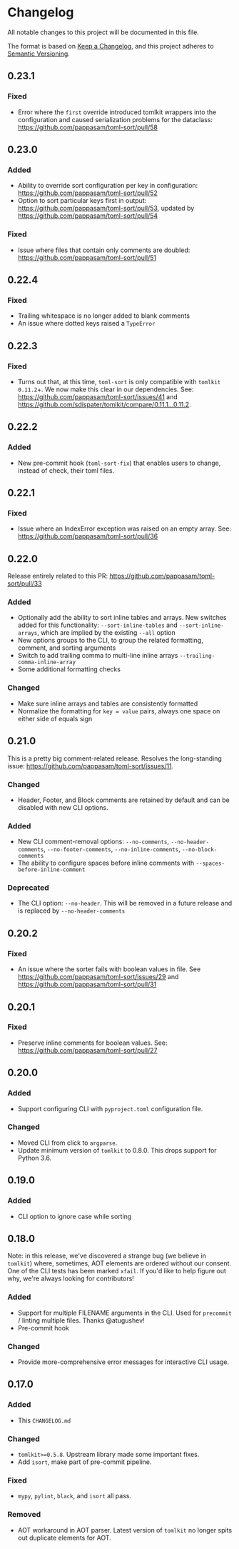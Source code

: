 # Changelog

All notable changes to this project will be documented in this file.

The format is based on [Keep a Changelog](https://keepachangelog.com/en/1.0.0/), and this project adheres to [Semantic Versioning](https://semver.org/spec/v2.0.0.html).

## 0.23.1

### Fixed

- Error where the `first` override introduced tomlkit wrappers into the configuration and caused serialization problems for the dataclass: <https://github.com/pappasam/toml-sort/pull/58>

## 0.23.0

### Added

- Ability to override sort configuration per key in configuration: <https://github.com/pappasam/toml-sort/pull/52>
- Option to sort particular keys first in output: <https://github.com/pappasam/toml-sort/pull/53>, updated by <https://github.com/pappasam/toml-sort/pull/54>

### Fixed

- Issue where files that contain only comments are doubled: <https://github.com/pappasam/toml-sort/pull/51>

## 0.22.4

### Fixed

- Trailing whitespace is no longer added to blank comments
- An issue where dotted keys raised a `TypeError`

## 0.22.3

### Fixed

- Turns out that, at this time, `toml-sort` is only compatible with `tomlkit` `0.11.2`+. We now make this clear in our dependencies. See: <https://github.com/pappasam/toml-sort/issues/41> and <https://github.com/sdispater/tomlkit/compare/0.11.1...0.11.2>.

## 0.22.2

### Added

- New pre-commit hook (`toml-sort-fix`) that enables users to change, instead of check, their toml files.

## 0.22.1

### Fixed

- Issue where an IndexError exception was raised on an empty array. See: <https://github.com/pappasam/toml-sort/pull/36>

## 0.22.0

Release entirely related to this PR: <https://github.com/pappasam/toml-sort/pull/33>

### Added

- Optionally add the ability to sort inline tables and arrays. New switches added for this functionality: `--sort-inline-tables` and `--sort-inline-arrays`, which are implied by the existing `--all` option
- New options groups to the CLI, to group the related formatting, comment, and sorting arguments
- Switch to add trailing comma to multi-line inline arrays `--trailing-comma-inline-array`
- Some additional formatting checks

### Changed

- Make sure inline arrays and tables are consistently formatted
- Normalize the formatting for `key = value` pairs, always one space on either side of equals sign

## 0.21.0

This is a pretty big comment-related release. Resolves the long-standing issue: <https://github.com/pappasam/toml-sort/issues/11>.

### Changed

- Header, Footer, and Block comments are retained by default and can be disabled with new CLI options.

### Added

- New CLI comment-removal options: `--no-comments`, `--no-header-comments`, `--no-footer-comments`, `--no-inline-comments`, `--no-block-comments`
- The ability to configure spaces before inline comments with `--spaces-before-inline-comment`

### Deprecated

- The CLI option: `--no-header`. This will be removed in a future release and is replaced by `--no-header-comments`

## 0.20.2

### Fixed

- An issue where the sorter fails with boolean values in file. See <https://github.com/pappasam/toml-sort/issues/29> and <https://github.com/pappasam/toml-sort/pull/31>

## 0.20.1

### Fixed

- Preserve inline comments for boolean values. See: <https://github.com/pappasam/toml-sort/pull/27>

## 0.20.0

### Added

- Support configuring CLI with `pyproject.toml` configuration file.

### Changed

- Moved CLI from click to `argparse`.
- Update minimum version of `tomlkit` to 0.8.0. This drops support for Python 3.6.

## 0.19.0

### Added

- CLI option to ignore case while sorting

## 0.18.0

Note: in this release, we've discovered a strange bug (we believe in `tomlkit`) where, sometimes, AOT elements are ordered without our consent. One of the CLI tests has been marked `xfail`. If you'd like to help figure out why, we're always looking for contributors!

### Added

- Support for multiple FILENAME arguments in the CLI. Used for `precommit` / linting multiple files. Thanks @atugushev!
- Pre-commit hook

### Changed

- Provide more-comprehensive error messages for interactive CLI usage.

## 0.17.0

### Added

- This `CHANGELOG.md`

### Changed

- `tomlkit>=0.5.8`. Upstream library made some important fixes.
- Add `isort`, make part of pre-commit pipeline.

### Fixed

- `mypy`, `pylint`, `black`, and `isort` all pass.

### Removed

- AOT workaround in AOT parser. Latest version of `tomlkit` no longer spits out duplicate elements for AOT.
